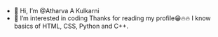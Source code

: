 - 👋 Hi, I’m @Atharva A Kulkarni
- 👀 I’m interested in coding
Thanks for reading my profile😁🔥🔥
  I know basics of HTML, CSS, Python and C++.
